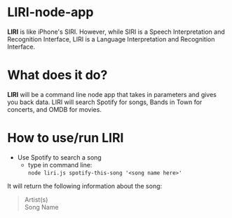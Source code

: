 # LIRI-node-app
**LIRI** is like iPhone's SIRI. However, while SIRI is a Speech Interpretation and Recognition Interface, LIRI is a Language Interpretation and Recognition Interface.

# What does it do?
**LIRI** will be a command line node app that takes in parameters and gives you back data. LIRI will search Spotify for songs, Bands in Town for concerts, and OMDB for movies.

# How to use/run LIRI
* Use Spotify to search a song
    - type in command line: <br>
    `node liri.js spotify-this-song '<song name here>'`

It will return the following information about the song: <br>
> Artist(s) <br>
> Song Name


